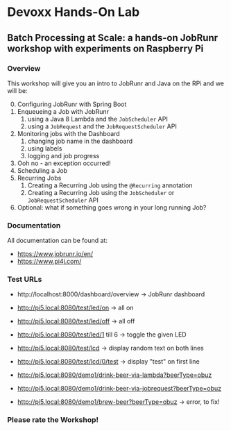 # Devoxx Hands-On Lab

## Batch Processing at Scale: a hands-on JobRunr workshop with experiments on Raspberry Pi

### Overview

This workshop will give you an intro to JobRunr and Java on the RPi and we will be:

0. Configuring JobRunr with Spring Boot
1. Enqueueing a Job with JobRunr
    1. using a Java 8 Lambda and the `JobScheduler` API
    2. using a `JobRequest` and the `JobRequestScheduler` API
2. Monitoring jobs with the Dashboard
    1. changing job name in the dashboard
    2. using labels
    3. logging and job progress
3. Ooh no - an exception occurred!
4. Scheduling a Job
5. Recurring Jobs
    1. Creating a Recurring Job using the `@Recurring` annotation
    2. Creating a Recurring Job using the `JobScheduler` or `JobRequestScheduler` API
6. Optional: what if something goes wrong in your long running Job?

### Documentation

All documentation can be found at:

* https://www.jobrunr.io/en/
* https://www.pi4j.com/

### Test URLs

* http://localhost:8000/dashboard/overview -> JobRunr dashboard

* http://pi5.local:8080/test/led/on -> all on
* http://pi5.local:8080/test/led/off -> all off
* http://pi5.local:8080/test/led/1 till 6 -> toggle the given LED
* http://pi5.local:8080/test/lcd -> display random text on both lines
* http://pi5.local:8080/test/lcd/0/test -> display "test" on first line
* http://pi5.local:8080/demo1/drink-beer-via-lambda?beerType=obuz
* http://pi5.local:8080/demo1/drink-beer-via-jobrequest?beerType=obuz
* http://pi5.local:8080/demo1/brew-beer?beerType=obuz -> error, to fix!

### Please rate the Workshop!